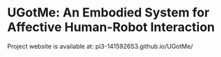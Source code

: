 # UGotMe: An Embodied System for Affective Human-Robot Interaction

Project website is available at: pi3-141592653.github.io/UGotMe/
